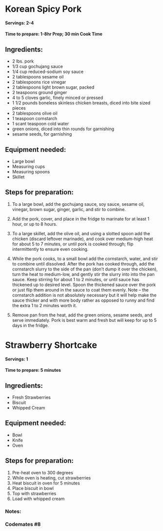 # Korean Spicy Pork

#### Servings: 2-4

#### Time to prepare: 1-8hr Prep; 30 min Cook Time

## Ingredients:
- 2 lbs. pork
- 1/3 cup gochujang sauce
- 1/4 cup reduced-sodium soy sauce
- 2 tablespoons sesame oil
- 2 tablespoons rice vinegar
- 2 tablespoons light brown sugar, packed
- 2 teaspoons ground ginger
- 4 to 5 cloves garlic, finely minced or pressed
- 1 1/2 pounds boneless skinless chicken breasts, diced into bite sized pieces
- 2 tablespoons olive oil
- 1 teaspoon cornstarch
- 1 scant teaspoon cold water
- green onions, diced into thin rounds for garnishing
- sesame seeds, for garnishing

## Equipment needed:
- Large bowl
- Measuring cups
- Measuring spoons
- Skillet

## Steps for preparation:
1) To a large bowl, add the gochujang sauce, soy sauce, sesame oil, vinegar, brown sugar, ginger, garlic, and stir to combine.
2) Add the pork, cover, and place in the fridge to marinate for at least 1 hour, or up to 8 hours.
3) To a large skillet, add the olive oil, and using a slotted spoon add the chicken (discard leftover marinade), and cook over medium-high heat for about 5 to 7 minutes, or until pork is cooked through; flip intermittently to ensure even cooking.
4) While the pork cooks, to a small bowl add the cornstarch, water, and stir to combine until dissolved.
After the pork has cooked through, add the cornstarch slurry to the side of the pan (don’t dump it over the chicken), turn the heat to medium-low, and gently stir the slurry into into the pan sauce. Keep stirring for about 1 to 2 minutes, or until sauce has thickened up to desired level. Spoon the thickened sauce over the pork or just flip them around in the sauce to coat them evenly. Note – the cornstarch addition is not absolutely necessary but it will help make the sauce thicker and with more body rather as opposed to runny and find the extra 1 to 2 minutes worth it.

5) Remove pan from the heat, add the green onions, sesame seeds, and serve immediately. Pork is best warm and fresh but will keep for up to 5 days in the fridge.



# Strawberry Shortcake

#### Servings: 1

#### Time to prepare: 5 minutes

## Ingredients:
- Fresh Strawberries
- Biscuit
- Whipped Cream

## Equipment needed:
- Bowl
- Knife
- Oven

## Steps for preparation:
1. Pre-heat oven to 300 degrees
2. While oven is heating, cut strawberries
3. Heat biscuit in oven for 5 minutes
4. Place biscuit in bowl
5. Top with strawberries
6. Load with whipped cream

### Notes:

### Codemates #8
